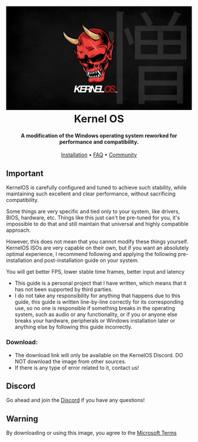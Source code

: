<h1 align="center">
<img src="https://github.com/Velytics/KernelOS/blob/main/img/Wallpaper.jpg" alt="Banner"</img>
  <br>
  Kernel OS
  <br>
</h1>
<h4 align="center">A modification of the Windows operating system reworked for performance and compatibility.</h4>

<p align="center">
  <a href="https://github.com/Velytics/KernelOS/wiki/2.-Installation">Installation</a>
  •
  <a href="https://github.com/Velytics/KernelOS/wiki/1.-FAQ#content">FAQ</a>
  •
  <a href="#Discord">Community</a>
</p>

## Important
KernelOS is carefully configured and tuned to achieve such stability, while maintaining such excellent and clear performance, without sacrificing compatibility.

Some things are very specific and tied only to your system, like drivers, BIOS, hardware, etc. Things like this just can't be pre-tuned for you, it's impossible to do that and still maintain that universal and highly compatible approach.

However, this does not mean that you cannot modify these things yourself. KernelOS ISOs are very capable on their own, but if you want an absolutely optimal experience, I recommend following and applying the following pre-installation and post-installation guide on your system.

You will get better FPS, lower stable time frames, better input and latency

- This guide is a personal project that I have written, which means that it has not been supported by third parties.
- I do not take any responsibility for anything that happens due to this guide, this guide is written line-by-line correctly for its corresponding use, so no one is responsible if something breaks in the operating system, such as audio or any functionality, or if you or anyone else breaks your hardware, peripherals or Windows installation later or anything else by following this guide incorrectly.

### Download:

- The download link will only be available on the KernelOS Discord. DO NOT download the image from other sources.
- If there is any type of error related to it, contact us!

## Discord
Go ahead and join the [Discord](https://discord.io/KernelOS) if you have any questions!

## Warning
By downloading or using this image, you agree to the [Microsoft Terms](https://www.microsoft.com/en-us/Useterms/Retail/Windows/10/UseTerms_Retail_Windows_10_Spanish.htm)
